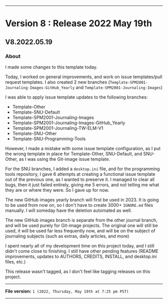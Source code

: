
***

# Version 8 : Release 2022 May 19th

## V8.2022.05.19

### About

I made some changes to this template today.

Today, I worked on general improvements, and work on issue templates/pull request templates. I also created 2 new branches (`Template-SPM2001-Journaling-Images-GitHub_Yearly` and `Template-SPM2001-Journaling-Images`)

I was able to apply issue template updates to the following branches:

- Template-Other
- Template-SNU-Default
- Template-SPM2001-Journaling-Images
- Template-SPM2001-Journaling-Images-GitHub_Yearly
- Template-SPM2001-Journaling-TW-ELM-V1
- Template-SNU-Other
- Template-SNU-Programming-Tools

However, I made a mistake with some issue template configuration, as I put the wrong template in place for Template-Other, SNU-Default, and SNU-Other, as I was using the Git-image issue template.

For the SNU branches, I added a `desktop.ini` file, and for the programming tools repository, I gave 6 attempts at creating a functional issue template out of the previous one, as I wanted to preserve it. I managed to clear all bugs, then it just failed entirely, giving me 5 errors, and not telling me what they are or where they were. So I gave up for now.

The new GitHub images yearly branch will first be used in 2023. It is going to be used from now on, so I don't have to create 3000+ `IGNORE.md` files manually. I will someday have the deletion automated as well.

The new GitHub images branch is separate from the other journal branch, and will be used purely for Git-image projects. The original one will still be used, it will be used far less frequently now, and will be on the subject of journaling subjects (such as extras, daily articles, and more)

I spent nearly all of my development time on this project today, and I still didn't come close to finishing. I still have other pending features (README improvements, updates to AUTHORS, CREDITS, INSTALL, and desktop.ini files, etc.)

This release wasn't tagged, as I don't feel like tagging releases on this project.

***

**File version:** `1 (2022, Thursday, May 19th at 7:25 pm PST)`

***
